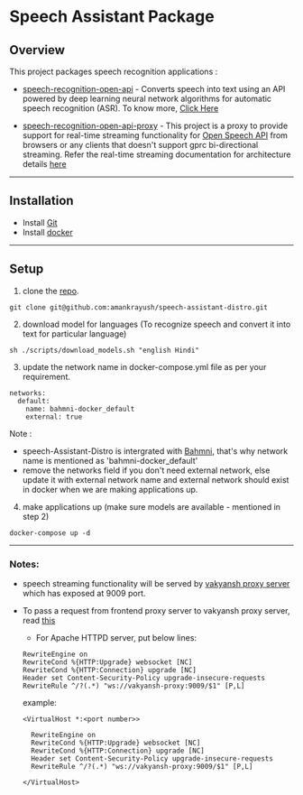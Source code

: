 # Speech Assistant Package

## Overview

This project packages speech recognition applications : 

  * [speech-recognition-open-api](https://github.com/Open-Speech-EkStep/speech-recognition-open-api) - Converts speech into text using an API powered by deep learning neural network algorithms for automatic speech recognition (ASR). To know more, [Click Here](https://open-speech-ekstep.github.io/asr_model_api/)
  
  * [speech-recognition-open-api-proxy](https://github.com/Open-Speech-EkStep/speech-recognition-open-api-proxy) - This project is a proxy to provide support for real-time streaming functionality for [Open Speech API](https://open-speech-ekstep.github.io/) from browsers or any clients that doesn't support gprc bi-directional streaming. Refer the real-time streaming documentation for architecture details [here](https://open-speech-ekstep.github.io/asr_streaming_service/)

-----------

## Installation

* Install [Git](https://git-scm.com/downloads)
* Install [docker](https://docs.docker.com/engine/install/)

---------

## Setup

1. clone the [repo](https://github.com/amankrayush/speech-assistant-distro/).
```
git clone git@github.com:amankrayush/speech-assistant-distro.git
```
2. download model for languages (To recognize speech and convert it into text for particular language)
```
sh ./scripts/download_models.sh "english Hindi"
```

3. update the network name in docker-compose.yml file as per your requirement. 
```
networks:
  default:
    name: bahmni-docker_default
    external: true
```
  Note : 
  * speech-Assistant-Distro is intergrated with [Bahmni](https://github.com/Bahmni/bahmni-package), that's why network name is mentioned as 'bahmni-docker_default'
  * remove the networks field if you don't need external network, else update it with external network name and external network should exist in docker when we are making applications up.

4. make applications up (make sure models are available - mentioned in step 2)
```
docker-compose up -d
```

-------------

### Notes:

* speech streaming functionality will be served by [vakyansh proxy server](https://github.com/Open-Speech-EkStep/speech-recognition-open-api-proxy) which has exposed at 9009 port.

* To pass a request from frontend proxy server to vakyansh proxy server, read [this](https://socket.io/docs/v4/reverse-proxy/)

    * For Apache HTTPD server, put below lines:
    ```
    RewriteEngine on
    RewriteCond %{HTTP:Upgrade} websocket [NC]
    RewriteCond %{HTTP:Connection} upgrade [NC]
    Header set Content-Security-Policy upgrade-insecure-requests
    RewriteRule ^/?(.*) "ws://vakyansh-proxy:9009/$1" [P,L]
    ```

    example:

    ```
    <VirtualHost *:<port number>>

      RewriteEngine on
      RewriteCond %{HTTP:Upgrade} websocket [NC]
      RewriteCond %{HTTP:Connection} upgrade [NC]
      Header set Content-Security-Policy upgrade-insecure-requests
      RewriteRule ^/?(.*) "ws://vakyansh-proxy:9009/$1" [P,L]

    </VirtualHost>
    ```